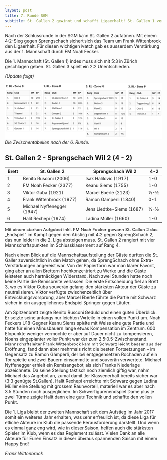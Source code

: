 ```yaml
---
layout: post
title: 7. Runde SGM
subtitle: St. Gallen 2 gewinnt und schafft Ligaerhalt! St. Gallen 1 verliert, St. Gallen 3 spielt Unentschieden.
---
```


Nach der Schlussrunde in der SGM kann St. Gallen 2 aufatmen. Mit einem 4:2-Sieg gegen Sprengschach sichert sich das Team
um Frank Wittenbrock den Ligaerhalt. Für diesen wichtigen Match gab es ausserdem Verstärkung aus der 1. Mannschaft durch
FM Noah Fecker.

Die 1. Mannschaft (St. Gallen 1) indes muss sich mit 5:3 in Zürich geschlagen geben. St. Gallen 3 spielt ein 2:2
Unentschieden.

_(Update folgt)_

![Zwischentabelle Runde 6](/assets/img/2023-03-19-sgm-tabelle.png)
_Die Zwischentabellen nach der 6. Runde._

## St. Gallen 2 - Sprengschach Wil 2 (4 - 2)

| Brett | St. Gallen 2               | Sprengschach Wil 2        | 4-2 |
|-------|----------------------------|---------------------------|-----|
| 1     | Benito Rusconi (2006)      | Isak Halilovic (1917)     | 1-0 |
| 2     | FM Noah Fecker (2377)      | Keanu Siems (1755)        | 1-0 |
| 3     | Viktor Guba (1921)         | Marcel Eberle (2123)      | ½-½ |
| 4     | Frank Wittenbrock (1977)   | Ramon Gämperli (1840)     | 0-1 |
| 5     | Michael Nyffenegger (1947) | Jens Liedtke-Siems (1687) | ½-½ |
| 6     | Halit Rexhepi (1974)       | Ladina Müller (1660)      | 1-0 |

Mit einem starken Aufgebot inkl. FM Noah Fecker gewann St. Gallen 2 das „Endspiel“ im Kampf gegen den Abstieg mit 4:2
gegen SprengSchach 2, das nun leider in die 2. Liga absteigen muss. St. Gallen 2 rangiert mit vier Mannschaftspunkten im
Schlussklassement auf Rang 4.

Nach einem Blick auf die Mannschaftsaufstellung der Gäste durften die St. Galler zuversichtlich in den Match gehen, da
SprengSchach ohne Extra-Verstärkungen angereist war. Von der Papierform war man klarer Favorit, ging aber an allen
Brettern hochkonzentriert zu Werke und die Gäste leisteten auch hartnäckigen Widerstand. Nach zwei Stunden hatte noch
keine Partie die Remisbreite verlassen. Die erste Entscheidung fiel an Brett 3, wo es Viktor Guba souverän gelang, den
stärksten Akteur der Gäste zu neutralisieren. Viktor verfügte zwischenzeitlich über Entwicklungsvorsprung, aber Marcel
Eberle führte die Partie mit Schwarz sicher in ein ausgeglichenes Endspiel Springer gegen Läufer.

Am Spitzenbrett zeigte Benito Rusconi Geduld und einen guten Überblick. Er setzte seine anfangs nur leichten Vorteile in
einen vollen Punkt um. Noah Feckers U18-Gegner Keanu Siems spielte mit Weiss eine gute Partie und hatte für einen
Minusbauern lange etwas Kompensation im Zentrum. 600 Elopunkte weniger vermochte er aber auf Dauer nicht zu
kompensieren, Noahs eingeplanter voller Punkt war der zum 2.5:0.5-Zwischenstand. Mannschaftsleiter Frank Wittenbrock kam
mit Schwarz leicht besser aus der Eröffnung, fand dann aber mehrmals nicht die besten Fortsetzungen – im Gegensatz zu
Ramon Gämperli, der bei entgegensetzen Rochaden auf ein Tor spielte und zwei Bauern einsammelte und souverän verwertete.
Michael Nyffenegger erhielt ein Remisangebot, als sich Franks Niederlage abzeichnete. Da seine Stellung taktisch noch
ziemlich giftig war, nahm Michael das Angebot an, zumal damit der Klassenerhalt bereits sicher war (3:3 genügte
St.Gallen). Halit Rexhepi erreichte mit Schwarz gegen Ladina Müller eine Stellung mit grossem Raumvorteil, materiell war
es aber nach 3.5 Stunden noch ausgeglichen. Im Schwerfigurenendspiel Dame plus je zwei Türme zeigte Halit dann eine gute
Technik und schaffte den vollen Punkt.

Die 1. Liga bleibt der zweiten Mannschaft seit dem Aufstieg im Jahr 2017 somit ein weiteres Jahr erhalten, was sehr
erfreulich ist, da diese Liga für etliche Akteure im Klub die passende Herausforderung darstellt. Und wenn es einmal
ganz eng wird, wie in dieser Saison, helfen auch die stärksten Spieler im Klub, wenn es das Reglement zulässt.
Vielen Dank an alle Akteure für Euren Einsatz in dieser überaus spannenden Saison mit einem Happy End!

_Frank Wittenbrock_

<style>
table th:nth-of-type(2) {
    width: 40%;
}
table th:nth-of-type(3) {
    width: 40%;
}
table th {
    white-space: nowrap;
}
</style>

